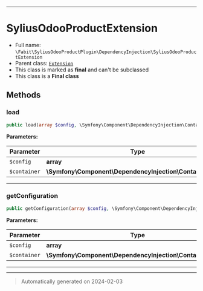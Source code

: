 ***

# SyliusOdooProductExtension





* Full name: `\Fabit\SyliusOdooProductPlugin\DependencyInjection\SyliusOdooProductExtension`
* Parent class: [`Extension`](../../../Symfony/Component/DependencyInjection/Extension/Extension.md)
* This class is marked as **final** and can't be subclassed
* This class is a **Final class**




## Methods


### load



```php
public load(array $config, \Symfony\Component\DependencyInjection\ContainerBuilder $container): void
```








**Parameters:**

| Parameter | Type | Description |
|-----------|------|-------------|
| `$config` | **array** |  |
| `$container` | **\Symfony\Component\DependencyInjection\ContainerBuilder** |  |





***

### getConfiguration



```php
public getConfiguration(array $config, \Symfony\Component\DependencyInjection\ContainerBuilder $container): \Symfony\Component\Config\Definition\ConfigurationInterface
```








**Parameters:**

| Parameter | Type | Description |
|-----------|------|-------------|
| `$config` | **array** |  |
| `$container` | **\Symfony\Component\DependencyInjection\ContainerBuilder** |  |





***


***
> Automatically generated on 2024-02-03
